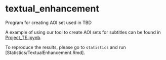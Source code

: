 # textual_enhancement

Program for creating AOI set used in TBD

A example of using our tool to create AOI sets for subtitles can be found in [Project_TE.ipynb](Project_TE.ipynb).

To reproduce the results, please go to `statistics` and run [Statistics/TextualEnhancement.Rmd].
